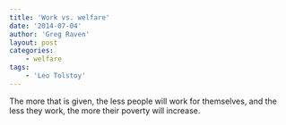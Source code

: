 ```yaml
---
title: 'Work vs. welfare'
date: '2014-07-04'
author: 'Greg Raven'
layout: post
categories:
    - welfare
tags:
    - 'Leo Tolstoy'
---
```


The more that is given, the less people will work for themselves, and the less they work, the more their poverty will increase.